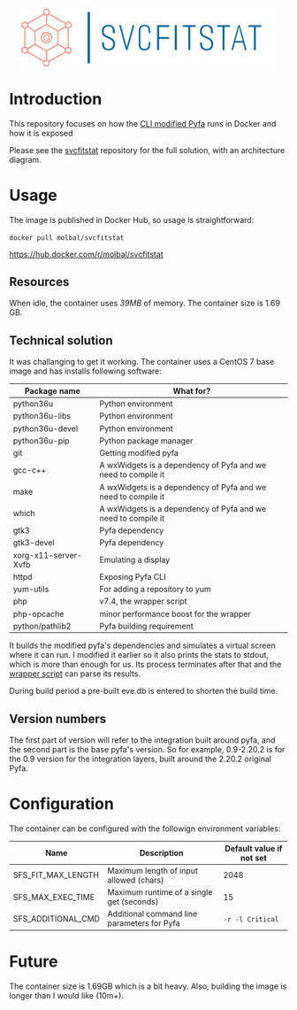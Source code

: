 <p align="center">
<img src="logo_giant.png" alt="logo" width="460">
</p>

# Introduction
This repository focuses on how the [CLI modified Pyfa](https://github.com/molbal/Pyfa) runs in Docker and how it is exposed

Please see the [svcfitstat](https://github.com/molbal/svcfitstat) repository for the full solution, with an architecture diagram. 

# Usage
The image is published in Docker Hub, so usage is straightforward:

`docker pull molbal/svcfitstat`

https://hub.docker.com/r/molbal/svcfitstat

## Resources
When idle, the container uses *39MB* of memory. The container size is  1.69 GB.

## Technical solution
It was challanging to get it working. The container uses a CentOS 7 base image and has installs following software:

|Package name|What for?|
|---|---|
|python36u|Python environment|
|python36u-libs|Python environment|
|python36u-devel|Python environment|
|python36u-pip|Python package manager|
|git|Getting modified pyfa|
|gcc-c++|A wxWidgets is a dependency of Pyfa and we need to compile it|
|make|A wxWidgets is a dependency of Pyfa and we need to compile it|
|which|A wxWidgets is a dependency of Pyfa and we need to compile it|
|gtk3|Pyfa dependency|
|gtk3-devel|Pyfa dependency|
|xorg-x11-server-Xvfb|Emulating a display|
|httpd|Exposing Pyfa CLI|
|yum-utils|For adding a repository to yum|
|php|v7.4, the wrapper script|
|php-opcache|minor performance boost for the wrapper|
|python/pathlib2|Pyfa building requirement|

It builds the modified pyfa's dependencies and simulates a virtual screen where it can run. 
I modified it earlier so it also prints the stats to stdout, which is more than enough for us. 
Its process terminates after that and the [wrapper script](index.php) can parse its results.

During build period a pre-built eve.db is entered to shorten the build time.

## Version numbers
The first part of version will refer to the integration built around pyfa, and the second part is the base pyfa's version.
So for example, 0.9-2.20.2 is for the 0.9 version for the integration layers, built around the 2.20.2 original Pyfa. 

# Configuration
The container can be configured with the followign environment variables:

|Name|Description|Default value if not set|
|---|---|---|
|SFS_FIT_MAX_LENGTH|Maximum length of input allowed (chars)|2048|
|SFS_MAX_EXEC_TIME|Maximum runtime of a single get (seconds)|15|
|SFS_ADDITIONAL_CMD|Additional command line parameters for Pyfa|`-r -l Critical`|

# Future
The container size is 1.69GB which is a bit heavy. Also, building the image is longer than I would like (10m+).
